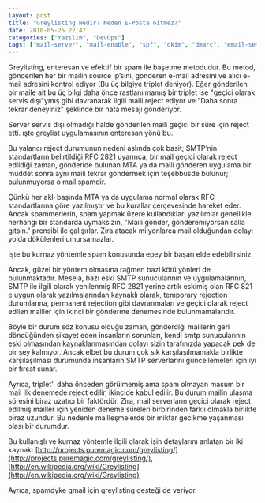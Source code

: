```yaml
---
layout: post
title: "Greylisting Nedir? Neden E-Posta Gitmez?"
date: 2010-05-25 22:47
categories: ["Yazılım", "DevOps"]
tags: ["mail-server", "mail-enable", "spf", "dkim", "dmarc", "email-setup", "email-server", "mta", "greylisting", "rfc-2821", "spam", "smtp", "gmaili", "qmail", "triplet", "rejected-mail"]
---
```


Greylisting, enteresan ve efektif bir spam ile başetme metodudur. Bu metod, gönderilen her bir mailin source ip’sini, gonderen e-mail adresini ve alıcı e-mail adresini kontrol ediyor (Bu üç bilgiye triplet deniyor). Eğer gönderilen bir maile ait bu üç bilgi daha önce rastlanılmamış bir triplet ise "geçici olarak servis dışı"ymış gibi davranarak ilgili maili reject ediyor ve "Daha sonra tekrar deneyiniz" şeklinde bir hata mesajı gönderiyor.

Server servis dışı olmadığı halde gönderilen maili geçici bir süre için reject etti. ışte greylist uygulamasının enteresan yönü bu.

Bu yalancı reject durumunun nedeni aslında çok basit; SMTP’nin standartların belirtildiği RFC 2821 uyarınca, bir mail geçici olarak reject edildiği zaman, gönderide bulunan MTA ya da maili gönderen uygulama bir müddet sonra aynı maili tekrar göndermek için teşebbüsde bulunur; bulunmuyorsa o mail spamdir.

Çünkü her aklı başında MTA ya da uygulama normal olarak RFC standartlarına göre yazılmıştır ve bu kurallar çerçevesinde hareket eder. Ancak spammerlerin, spam yapmak üzere kullandıkları yazılımlar genellikle herhangi bir standarda uymaksızın, "Maili gönder, gönderemiyorsan salla gitsin." prensibi ile çalışırlar. Zira atacak milyonlarca mail olduğundan dolayı yolda dökülenleri umursamazlar.

İşte bu kurnaz yöntemle spam konusunda epey bir başarı elde edebilirsiniz.

Ancak, güzel bir yöntem olmasına rağmen bazi kötü yönleri de bulunmaktadır. Mesela, bazı eski SMTP sunucularının ve uygulamalarının, SMTP ile ilgili olarak yenilenmiş RFC 2821 yerine artık eskimiş olan RFC 821 e uygun olarak yazılmalarından kaynaklı olarak, temporary rejection durumlarına, permanent rejection gibi davranmaları ve geçici olarak reject edilen mailler için ikinci bir gönderme denemesinde bulunmamalarıdır. 

Böyle bir durum söz konusu olduğu zaman, gönderdiği maillerin geri döndüğünden şikayet eden insanların sorunları, kendi smtp sunucularının eski olmasından kaynaklanmasından dolayı sizin tarafınızda yapacak pek de bir şey kalmıyor. Ancak elbet bu durum çok sık karşılaşılmamakla birlikte karşılaşılması durumunda insanların SMTP serverlarını güncellemeleri için iyi bir fırsat sunar.

Ayrıca, triplet’i daha önceden görülmemiş ama spam olmayan masum bir mail ilk denemede reject edilir, ikincide kabul edilir. Bu durum mailin ulaşma süresini biraz uzatıcı bir faktördür. Zira, mail serverların geçici olarak reject edilmiş mailler için yeniden deneme süreleri birbirinden farklı olmakla birlikte biraz uzundur. Bu nedenle mailleşmelerde bir miktar gecikme yaşanması olası bir durumdur.

Bu kullanışlı ve kurnaz yöntemle ilgili olarak işin detaylarını anlatan bir iki kaynak: [http://projects.puremagic.com/greylisting/](http://projects.puremagic.com/greylisting/), [http://en.wikipedia.org/wiki/Greylisting](http://en.wikipedia.org/wiki/Greylisting)

Ayrıca, spamdyke qmail için greylisting desteği de veriyor.